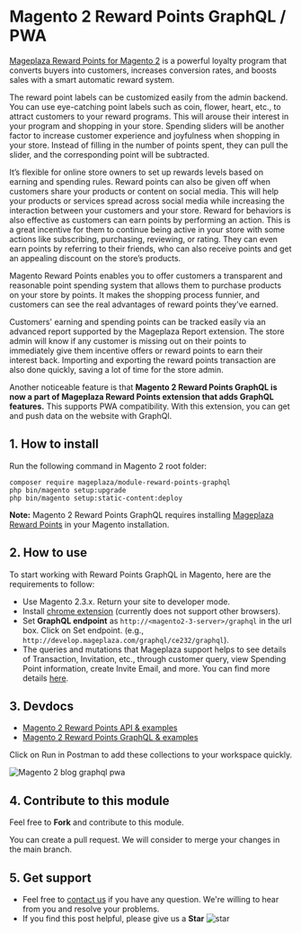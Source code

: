 # Magento 2 Reward Points GraphQL / PWA

[Mageplaza Reward Points for Magento 2](https://www.mageplaza.com/magento-2-reward-points-extension/) is a powerful loyalty program that converts buyers into customers, increases conversion rates, and boosts sales with a smart automatic reward system. 

The reward point labels can be customized easily from the admin backend. You can use eye-catching point labels such as coin, flower, heart, etc., to attract customers to your reward programs. This will arouse their interest in your program and shopping in your store. Spending sliders will be another factor to increase customer experience and joyfulness when shopping in your store. Instead of filling in the number of points spent, they can pull the slider, and the corresponding point will be subtracted. 

It’s flexible for online store owners to set up rewards levels based on earning and spending rules. Reward points can also be given off when customers share your products or content on social media. This will help your products or services spread across social media while increasing the interaction between your customers and your store. Reward for behaviors is also effective as customers can earn points by performing an action. This is a great incentive for them to continue being active in your store with some actions like subscribing, purchasing, reviewing, or rating. They can even earn points by referring to their friends, who can also receive points and get an appealing discount on the store’s products. 

Magento Reward Points enables you to offer customers a transparent and reasonable point spending system that allows them to purchase products on your store by points. It makes the shopping process funnier, and customers can see the real advantages of reward points they’ve earned. 

Customers' earning and spending points can be tracked easily via an advanced report supported by the Mageplaza Report extension. The store admin will know if any customer is missing out on their points to immediately give them incentive offers or reward points to earn their interest back. Importing and exporting the reward points transaction are also done quickly, saving a lot of time for the store admin. 

Another noticeable feature is that **Magento 2 Reward Points GraphQL is now a part of Mageplaza Reward Points extension that adds GraphQL features.** This supports PWA compatibility. With this extension, you can get and push data on the website with GraphQl.

## 1. How to install

Run the following command in Magento 2 root folder:

```
composer require mageplaza/module-reward-points-graphql
php bin/magento setup:upgrade
php bin/magento setup:static-content:deploy
```

**Note:** 
Magento 2 Reward Points GraphQL requires installing [Mageplaza Reward Points](https://www.mageplaza.com/magento-2-reward-points-extension/) in your Magento installation. 

## 2. How to use
To start working with Reward Points GraphQL in Magento, here are the requirements to follow: 
- Use Magento 2.3.x. Return your site to developer mode. 
- Install [chrome extension](https://chrome.google.com/webstore/detail/chromeiql/fkkiamalmpiidkljmicmjfbieiclmeij?hl=en) (currently does not support other browsers). 
- Set **GraphQL endpoint** as `http://<magento2-3-server>/graphql` in the url box. Click on Set endpoint. (e.g., `http://develop.mageplaza.com/graphql/ce232/graphql`). 
- The queries and mutations that Mageplaza support helps to see details of Transaction, Invitation, etc., through customer query, view Spending Point information, create Invite Email, and more. You can find more details [here](https://documenter.getpostman.com/view/10589000/SzRyzpww?version=latest). 

## 3. Devdocs
- [Magento 2 Reward Points API & examples](https://documenter.getpostman.com/view/10589000/SzRyzpwz?version=latest)
- [Magento 2 Reward Points GraphQL & examples](https://documenter.getpostman.com/view/10589000/SzRyzpww?version=latest)

Click on Run in Postman to add these collections to your workspace quickly.

![Magento 2 blog graphql pwa](https://i.imgur.com/lhsXlUR.gif)

## 4. Contribute to this module 
Feel free to **Fork** and contribute to this module. 

You can create a pull request. We will consider to merge your changes in the main branch. 

## 5. Get support
- Feel free to [contact us](https://www.mageplaza.com/contact.html) if you have any question. We're willing to hear from you and resolve your problems. 
- If you find this post helpful, please give us a **Star** ![star](https://i.imgur.com/S8e0ctO.png)
